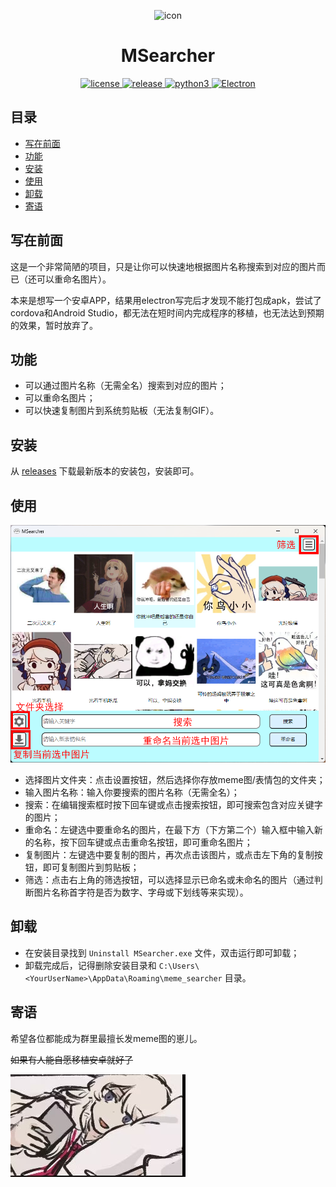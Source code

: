 <p align="center">
    <img src="./assets/icon.ico" alt="icon" width="200" height="200">
</p>

<div align="center">

# MSearcher

</div>
<p align="center">
    <a href="https://raw.githubusercontent.com/Jacken-Wu/MSearcher/master/LICENSE">
        <img src="https://img.shields.io/github/license/Jacken-Wu/MSearcher" alt="license">
    </a>
    <a href="https://github.com/Jacken-Wu/MSearcher/releases">
        <img src="https://img.shields.io/github/v/release/Jacken-Wu/MSearcher?color=blueviolet&include_prereleases" alt="release">
    </a>
    <a href="https://nodejs.org/">
        <img src="https://img.shields.io/badge/language-nodejs-blue.svg" alt="python3">
    </a>
    <a href="https://www.electronjs.org/">
        <img src="https://img.shields.io/badge/frame-electron-green.svg" alt="Electron">
    </a>
</p>

## 目录

* [写在前面](#写在前面)
* [功能](#功能)
* [安装](#安装)
* [使用](#使用)
* [卸载](#卸载)
* [寄语](#寄语)

## 写在前面

这是一个非常简陋的项目，只是让你可以快速地根据图片名称搜索到对应的图片而已（还可以重命名图片）。

本来是想写一个安卓APP，结果用electron写完后才发现不能打包成apk，尝试了cordova和Android Studio，都无法在短时间内完成程序的移植，也无法达到预期的效果，暂时放弃了。

## 功能

* 可以通过图片名称（无需全名）搜索到对应的图片；
* 可以重命名图片；
* 可以快速复制图片到系统剪贴板（无法复制GIF）。

## 安装

从 [releases](https://github.com/Jacken-Wu/MSearcher/releases) 下载最新版本的安装包，安装即可。

## 使用

![Introduction](./img/introduction.png)

* 选择图片文件夹：点击设置按钮，然后选择你存放meme图/表情包的文件夹；
* 输入图片名称：输入你要搜索的图片名称（无需全名）；
* 搜索：在编辑搜索框时按下回车键或点击搜索按钮，即可搜索包含对应关键字的图片；
* 重命名：左键选中要重命名的图片，在最下方（下方第二个）输入框中输入新的名称，按下回车键或点击重命名按钮，即可重命名图片；
* 复制图片：左键选中要复制的图片，再次点击该图片，或点击左下角的复制按钮，即可复制图片到剪贴板；
* 筛选：点击右上角的筛选按钮，可以选择显示已命名或未命名的图片（通过判断图片名称首字符是否为数字、字母或下划线等来实现）。

## 卸载

* 在安装目录找到 `Uninstall MSearcher.exe` 文件，双击运行即可卸载；
* 卸载完成后，记得删除安装目录和 `C:\Users\<YourUserName>\AppData\Roaming\meme_searcher` 目录。

## 寄语

希望各位都能成为群里最擅长发meme图的崽儿。

~~如果有人能自愿移植安卓就好了~~

![meme](./img/meme.jpg)

